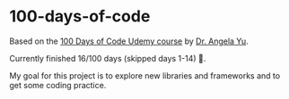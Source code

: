 # 100-days-of-code

Based on the [100 Days of Code Udemy course](https://www.udemy.com/course/100-days-of-code/) by [Dr. Angela Yu](https://github.com/angelabauer?tab=repositories).

Currently finished 16/100 days (skipped days 1-14) 🥳.

My goal for this project is to explore new libraries and frameworks and to get some coding practice.
